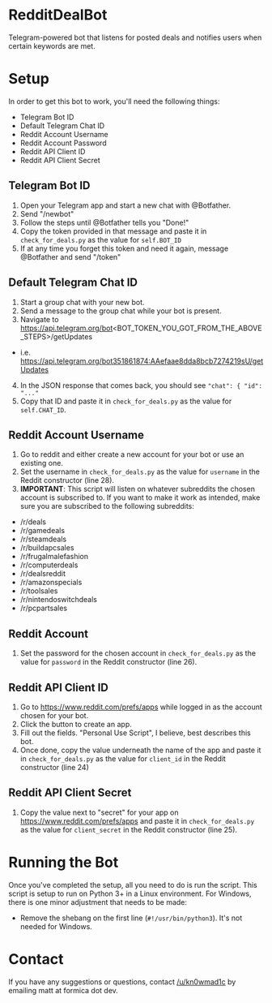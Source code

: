 # RedditDealBot
Telegram-powered bot that listens for posted deals and notifies users when certain keywords are met.

# Setup
In order to get this bot to work, you'll need the following things:
 - Telegram Bot ID
 - Default Telegram Chat ID
 - Reddit Account Username
 - Reddit Account Password
 - Reddit API Client ID
 - Reddit API Client Secret

## Telegram Bot ID
1. Open your Telegram app and start a new chat with @Botfather.
2. Send "/newbot"
3. Follow the steps until @Botfather tells you "Done!"
4. Copy the token provided in that message and paste it in `check_for_deals.py` as the value for `self.BOT_ID`
5. If at any time you forget this token and need it again, message @Botfather and send "/token"

## Default Telegram Chat ID
1. Start a group chat with your new bot.
2. Send a message to the group chat while your bot is present.
3. Navigate to https://api.telegram.org/bot<BOT_TOKEN_YOU_GOT_FROM_THE_ABOVE_STEPS>/getUpdates
  - i.e. https://api.telegram.org/bot351861874:AAefaae8dda8bcb7274219sU/getUpdates 
4. In the JSON response that comes back, you should see `"chat": { "id": "..."`
5. Copy that ID and paste it in `check_for_deals.py` as the value for `self.CHAT_ID`.

## Reddit Account Username
1. Go to reddit and either create a new account for your bot or use an existing one.
2. Set the username in `check_for_deals.py` as the value for `username` in the Reddit constructor (line 28).
3. **IMPORTANT**: This script will listen on whatever subreddits the chosen account is subscribed to.  If you want to make it work as intended, make sure you are subscribed to the following subreddits:
 - /r/deals
 - /r/gamedeals
 - /r/steamdeals
 - /r/buildapcsales
 - /r/frugalmalefashion
 - /r/computerdeals
 - /r/dealsreddit
 - /r/amazonspecials
 - /r/toolsales
 - /r/nintendoswitchdeals
 - /r/pcpartsales

## Reddit Account
1. Set the password for the chosen account in `check_for_deals.py` as the value for `password` in the Reddit constructor (line 26).

## Reddit API Client ID
1. Go to https://www.reddit.com/prefs/apps while logged in as the account chosen for your bot.
2. Click the button to create an app.
3. Fill out the fields. "Personal Use Script", I believe, best describes this bot.
4. Once done, copy the value underneath the name of the app and paste it in `check_for_deals.py` as the value for `client_id` in the Reddit constructor (line 24)

## Reddit API Client Secret
1. Copy the value next to "secret" for your app on https://www.reddit.com/prefs/apps and paste it in `check_for_deals.py` as the value for `client_secret` in the Reddit constructor (line 25).

# Running the Bot
Once  you've completed the setup, all you need to do is run the script. This script is setup to run on Python 3+ in a Linux environment.  For Windows, there is one minor adjustment that needs to be made:

- Remove the shebang on the first line (`#!/usr/bin/python3`).  It's not needed for Windows.

# Contact
If you have any suggestions or questions, contact [/u/kn0wmad1c](https://www.reddit.com/user/Kn0wmad1c/) by emailing matt at formica dot dev.
